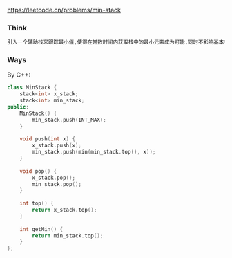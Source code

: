 https://leetcode.cn/problems/min-stack

### Think
```txt
引入一个辅助栈来跟踪最小值,使得在常数时间内获取栈中的最小元素成为可能,同时不影响基本栈操作的性能。
```

### Ways
By C++:
```cpp
class MinStack {
    stack<int> x_stack;
    stack<int> min_stack;
public:
    MinStack() {
        min_stack.push(INT_MAX);
    }
    
    void push(int x) {
        x_stack.push(x);
        min_stack.push(min(min_stack.top(), x));
    }
    
    void pop() {
        x_stack.pop();
        min_stack.pop();
    }
    
    int top() {
        return x_stack.top();
    }
    
    int getMin() {
        return min_stack.top();
    }
};
```
